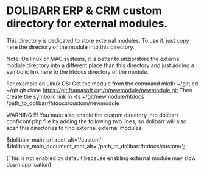 # DOLIBARR ERP & CRM custom directory for external modules.

This directory is dedicated to store external modules.
To use it, just copy here the directory of the module into this directory.

Note: On linux or MAC systems, it is better to unzip/store the external module directory into 
a different place than this directory and just adding a symbolic link here to the htdocs directory
of the module.

For example on Linux OS: Get the module from the command 
mkdir ~/git; cd ~/git
git clone https://git.framasoft.org/p/newmodule/newmodule.git
Then create the symbolic link
ln -fs ~/git/newmodule/htdocs /path_to_dolibarr/htdocs/custom/newmodule 

WARNING !!!
You must also enable the custom directory into dolibarr conf/conf.php file by adding the following 
two lines, so dolibarr will also scan this directories to find external external modules:

$dolibarr_main_url_root_alt='/custom';
$dolibarr_main_document_root_alt='/path_to_dolibarr/htdocs/custom/';

(This is not enabled by default because enabling external module may slow down application)


